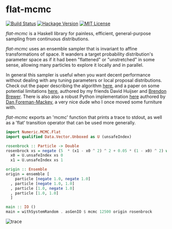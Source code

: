 # flat-mcmc

[![Build Status](https://secure.travis-ci.org/jtobin/flat-mcmc.png)](http://travis-ci.org/jtobin/flat-mcmc)
[![Hackage Version](https://img.shields.io/hackage/v/flat-mcmc.svg)](http://hackage.haskell.org/package/flat-mcmc)
[![MIT License](https://img.shields.io/badge/license-MIT-blue.svg)](https://github.com/jtobin/flat-mcmc/blob/master/LICENSE)

*flat-mcmc* is a Haskell library for painless, efficient, general-purpose
sampling from continuous distributions.

*flat-mcmc* uses an ensemble sampler that is invariant to affine
transformations of space.  It wanders a target probability distribution's
parameter space as if it had been "flattened" or "unstretched" in some sense,
allowing many particles to explore it locally and in parallel.

In general this sampler is useful when you want decent performance without
dealing with any tuning parameters or local proposal distributions.  Check out
the paper describing the algorithm
[here](http://msp.org/camcos/2010/5-1/camcos-v5-n1-p04-p.pdf), and a paper on
some potential limitations [here](http://arxiv.org/abs/1509.02230), authored
by my friends David Huijser and [Brendon
Brewer](https://www.stat.auckland.ac.nz/~brewer/).  There is also also a robust
Python implementation [here](http://dan.iel.fm/emcee/current/) authored by [Dan
Foreman-Mackey](http://dan.iel.fm), a very nice dude who I once moved some
furniture with.

*flat-mcmc* exports an 'mcmc' function that prints a trace to stdout, as well
as a 'flat' transition operator that can be used more generally.

``` haskell
import Numeric.MCMC.Flat
import qualified Data.Vector.Unboxed as U (unsafeIndex)

rosenbrock :: Particle -> Double
rosenbrock xs = negate (5  * (x1 - x0 ^ 2) ^ 2 + 0.05 * (1 - x0) ^ 2) where
  x0 = U.unsafeIndex xs 0
  x1 = U.unsafeIndex xs 1

origin :: Ensemble
origin = ensemble [
    particle [negate 1.0, negate 1.0]
  , particle [negate 1.0, 1.0]
  , particle [1.0, negate 1.0]
  , particle [1.0, 1.0]
  ]

main :: IO ()
main = withSystemRandom . asGenIO $ mcmc 12500 origin rosenbrock
```

![trace](http://jtobin.ca/flat-mcmc/img/Rosenbrock_AIE.png)

